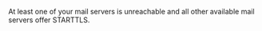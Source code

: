 At least one of your mail servers is unreachable and all other available mail servers offer STARTTLS.
